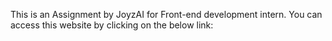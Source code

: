 This is an Assignment by JoyzAI for Front-end development intern.
You can access this website by clicking on the below link:
